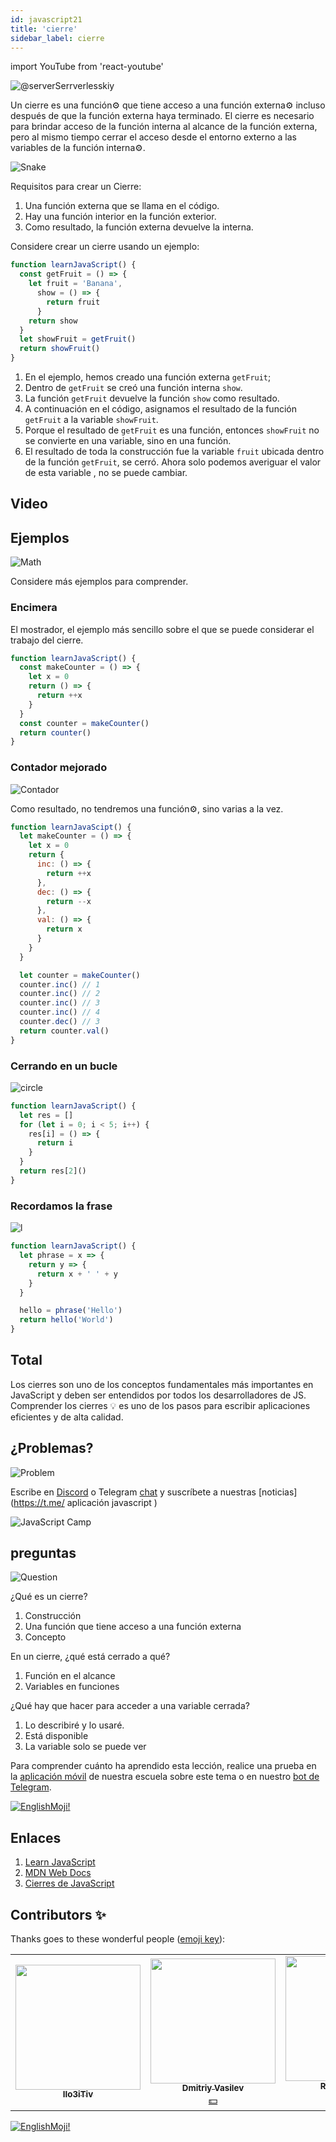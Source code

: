 ```yaml
---
id: javascript21
title: 'cierre'
sidebar_label: cierre
---
```


import YouTube from 'react-youtube'

![@serverSerrverlesskiy](/img/javascript/headers/20.jpg)

Un cierre es una función⚙️ que tiene acceso a una función externa⚙️ incluso después de que la función externa haya terminado. El cierre es necesario para brindar acceso de la función interna al alcance de la función externa️, pero al mismo tiempo cerrar el acceso desde el entorno externo a las variables de la función interna⚙️.

![Snake](https://media.giphy.com/media/3oFzmdjqH15YebLQ52/giphy.gif)

Requisitos para crear un  Cierre:

1. Una función externa que se llama en el código.
2. Hay una función interior en la función exterior.
3. Como resultado, la función externa devuelve la interna.

Considere crear un cierre  usando un ejemplo:

```jsx live
function learnJavaScript() {
  const getFruit = () => {
    let fruit = 'Banana',
      show = () => {
        return fruit
      }
    return show
  }
  let showFruit = getFruit()
  return showFruit()
}
```

1. En el ejemplo, hemos creado una función externa `getFruit`;
2. Dentro de `getFruit` se creó una función interna `show`.
3. La función `getFruit` devuelve la función `show` como resultado.
4. A continuación en el código, asignamos el resultado de la función `getFruit` a la variable `showFruit`.
5. Porque el resultado de `getFruit` es una función, entonces `showFruit` no se convierte en una variable, sino en una función.
6. El resultado de toda la construcción fue la variable  `fruit` ubicada dentro de la función `getFruit`, se cerró. Ahora solo podemos averiguar el valor de esta variable , no se puede cambiar.

## Video

<YouTube videoId="bsWqPzc4g-8" />

## Ejemplos

![Math](https://media.giphy.com/media/xT1Ra5h24Eliux3UVq/giphy.gif)

Considere más ejemplos para comprender.

### Encimera

El mostrador, el ejemplo más sencillo sobre el que se puede considerar el trabajo del cierre.

<!-- ![Counter](https://media.giphy.com/media/QSNvClMu5zWJW/giphy.gif) -->

```jsx live
function learnJavaScript() {
  const makeCounter = () => {
    let x = 0
    return () => {
      return ++x
    }
  }
  const counter = makeCounter()
  return counter()
}
```

### Contador mejorado

![Contador](https://media.giphy.com/media/3o6Zt6fzS6qEbLhKWQ/giphy.gif)

Como resultado, no tendremos una función⚙️, sino varias a la vez.

```jsx live
function learnJavaScipt() {
  let makeCounter = () => {
    let x = 0
    return {
      inc: () => {
        return ++x
      },
      dec: () => {
        return --x
      },
      val: () => {
        return x
      }
    }
  }

  let counter = makeCounter()
  counter.inc() // 1
  counter.inc() // 2
  counter.inc() // 3
  counter.inc() // 4
  counter.dec() // 3
  return counter.val()
}
```

### Cerrando en un bucle

![circle](https://media.giphy.com/media/u5s2ezDicmyuA/giphy.gif)

```jsx live
function learnJavaScript() {
  let res = []
  for (let i = 0; i < 5; i++) {
    res[i] = () => {
      return i
    }
  }
  return res[2]()
}
```

### Recordamos la frase

![l](https://media.giphy.com/media/l4pTfqyI6TCjUW4Yo/giphy.gif)

```jsx live
function learnJavaScript() {
  let phrase = x => {
    return y => {
      return x + ' ' + y
    }
  }

  hello = phrase('Hello')
  return hello('World')
}
```

## Total

Los cierres son uno de los conceptos fundamentales más importantes en JavaScript y deben ser entendidos por todos los desarrolladores de JS. Comprender los cierres 💡 es uno de los pasos para escribir aplicaciones  eficientes y de alta calidad.

## ¿Problemas?

![Problem](https://media.giphy.com/media/xTiTnGeUsWOEwsGoG4/giphy.gif)

Escribe en [Discord](https://discord.gg/6GDAfXn) o Telegram [chat](https://t.me/jscampapp) y suscríbete a nuestras [noticias](https://t.me/ aplicación javascript )

![JavaScript Camp](/img/bandlink.png)

## preguntas

![Question](https://media.giphy.com/media/l0HlRnAWXxn0MhKLK/giphy.gif)

¿Qué es un cierre?

1. Construcción
2. Una función que tiene acceso a una función externa
3. Concepto

En un cierre, ¿qué está cerrado a qué?

1. Función en el alcance
2. Variables en funciones

¿Qué hay que hacer para acceder a una variable cerrada?

1. Lo describiré y lo usaré.
2. Está disponible
3. La variable solo se puede ver

Para comprender cuánto ha aprendido esta lección, realice una prueba en la [aplicación móvil](http://onelink.to/njhc95) de nuestra escuela sobre este tema o en nuestro [bot de Telegram](https://t.me/javascriptcamp_bot).

[![EnglishMoji!](/img/logo/NeuroCoder.png)](https://vk.com/neurocoder)

## Enlaces

1. [Learn JavaScript](https://learn.javascript.ru/closures)
2. [MDN Web Docs](https://developer.mozilla.org/ru/docs/Web/JavaScript/Closures)
3. [Cierres de JavaScript](https://medium.com/@stasonmars/понимаем-замыкания-в-javascript-раз-и-навсегда-c211805b6898)

## Contributors ✨

Thanks goes to these wonderful people ([emoji key](https://allcontributors.org/docs/en/emoji-key)):

<!-- ALL-CONTRIBUTORS-LIST:START - Do not remove or modify this section -->
<!-- prettier-ignore-start -->
<!-- markdownlint-disable -->
<table>
  <tr> 
    <td align="center"><a href="https://github.com/IIo3iTiv"><img src="https://avatars1.githubusercontent.com/u/72025062?v=4?s=200" width="200px;" alt=""/><br /><sub><b>IIo3iTiv</b></sub></a><br /><a href="https://github.com/gHashTag/react-native-village/commits?author=IIo3iTiv" title="Documentation">  </a></td>
    <td align="center"><a href="https://fullstackserverless.github.io/"><img src="https://avatars0.githubusercontent.com/u/6774813?v=4?s=200" width="200px;" alt=""/><br /><sub><b>Dmitriy Vasilev</b></sub></a><br /><a href="#financial-gHashTag" title="Financial">💵</a></td>
    <td align="center"><a href="https://github.com/Resoner2005"><img src="https://avatars1.githubusercontent.com/u/75675814?v=4?s=200" width="200px;" alt=""/><br /><sub><b>Resoner2005</b></sub></a><br /><a href="https://github.com/gHashTag/react-native-village/issues?q=author%3AResoner2005" title="Bug reports">🐛 🎨 🖋</a></td>
    <td align="center"><a href="https://github.com/Navernoss"><img src="https://avatars0.githubusercontent.com/u/75784137?v=4?s=200" width="200px;" alt=""/><br /><sub><b>Navernoss</b></sub></a><br /><a href="#content-Navernoss" title="Content">🖋 🐛 🎨 </a></td>
  </tr>
</table>

<!-- markdownlint-restore -->
<!-- prettier-ignore-end -->

<!-- ALL-CONTRIBUTORS-LIST:END -->

[![EnglishMoji!](/img/logo/NeuroCoder.png)](https://vk.com/neurocoder)
